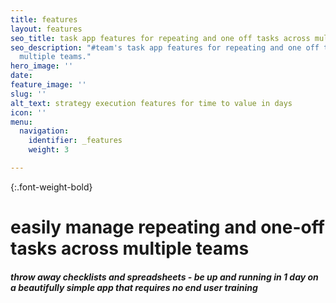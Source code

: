 ```yaml
---
title: features
layout: features
seo_title: task app features for repeating and one off tasks across multiple teams
seo_description: "#team's task app features for repeating and one off tasks across
  multiple teams."
hero_image: ''
date: 
feature_image: ''
slug: ''
alt_text: strategy execution features for time to value in days
icon: ''
menu:
  navigation:
    identifier: _features
    weight: 3

---
```

{:.font-weight-bold}

# easily manage repeating and one-off tasks across multiple teams 

##### throw away checklists and spreadsheets - be up and running in 1 day on a beautifully simple app that requires no end user training